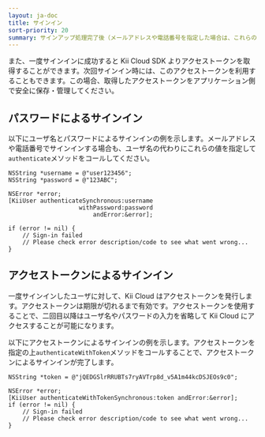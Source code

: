 ```yaml
---
layout: ja-doc
title: サインイン
sort-priority: 20
summary: サインアップ処理完了後（メールアドレスや電話番号を指定した場合は、これらの認証が完了後）、登録したユーザ名やメールアドレス、電話番号とパスワードによるサインインが有効になります。
---
```

また、一度サインインに成功すると Kii Cloud SDK よりアクセストークンを取得することができます。次回サインイン時には、このアクセストークンを利用することもできます。この場合、取得したアクセストークンをアプリケーション側で安全に保存・管理してください。

## パスワードによるサインイン

以下にユーザ名とパスワードによるサインインの例を示します。メールアドレスや電話番号でサインインする場合も、ユーザ名の代わりにこれらの値を指定して`authenticate`メソッドをコールしてください。

```objc
NSString *username = @"user123456";
NSString *password = @"123ABC";

NSError *error;
[KiiUser authenticateSynchronous:username
                    withPassword:password
                        andError:&error];

if (error != nil) {
    // Sign-in failed
    // Please check error description/code to see what went wrong...
}
```

## アクセストークンによるサインイン

一度サインインしたユーザに対して、Kii Cloud はアクセストークンを発行します。アクセストークンは期限が切れるまで有効です。アクセストークンを使用することで、二回目以降はユーザ名やパスワードの入力を省略して Kii Cloud にアクセスすることが可能になります。

以下にアクセストークンによるサインインの例を示します。アクセストークンを指定の上`authenticateWithToken`メソッドをコールすることで、アクセストークンによるサインインが完了します。

```objc
NSString *token = @"jQEDGSlrRRUBTs7ryAVTrp8d_v5A1m44kcDSJEOs9c0";

NSError *error;
[KiiUser authenticateWithTokenSynchronous:token andError:&error];
if (error != nil) {
    // Sign-in failed
    // Please check error description/code to see what went wrong...
}
```
